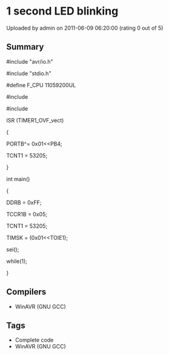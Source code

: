 # 1 second LED blinking

Uploaded by admin on 2011-06-09 06:20:00 (rating 0 out of 5)

## Summary

#include "avr/io.h"  

#include "stdio.h"  

#define F\_CPU 11059200UL  

#include   

#include 


ISR (TIMER1\_OVF\_vect)  

{


PORTB^= 0x01<<PB4;


TCNT1 = 53205;


}


int main()  

{


DDRB = 0xFF;  

TCCR1B = 0x05;  

TCNT1 = 53205;


TIMSK = (0x01<<TOIE1);  

sei();  

 while(1);  

}

## Compilers

- WinAVR (GNU GCC)

## Tags

- Complete code
- WinAVR (GNU GCC)
